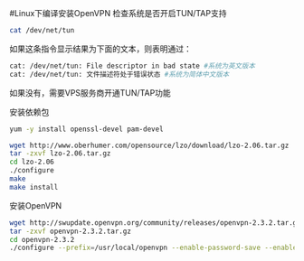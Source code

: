 #Linux下编译安装OpenVPN
检查系统是否开启TUN/TAP支持
```bash
cat /dev/net/tun
```
如果这条指令显示结果为下面的文本，则表明通过：
```bash
cat: /dev/net/tun: File descriptor in bad state #系统为英文版本
cat: /dev/net/tun: 文件描述符处于错误状态 #系统为简体中文版本
```
如果没有，需要VPS服务商开通TUN/TAP功能

安装依赖包
```bash
yum -y install openssl-devel pam-devel
```
```bash
wget http://www.oberhumer.com/opensource/lzo/download/lzo-2.06.tar.gz
tar -zxvf lzo-2.06.tar.gz
cd lzo-2.06
./configure
make
make install
```
安装OpenVPN
```bash
wget http://swupdate.openvpn.org/community/releases/openvpn-2.3.2.tar.gz
tar -zxvf openvpn-2.3.2.tar.gz
cd openvpn-2.3.2
./configure --prefix=/usr/local/openvpn --enable-password-save --enable-iproute2 --enable-strict --enable-dependency-tracking 